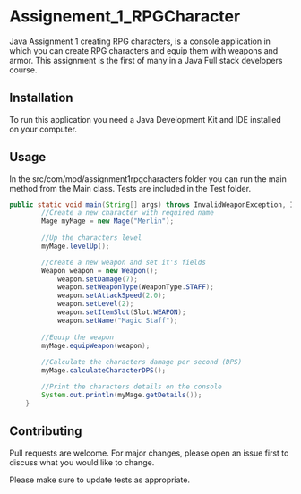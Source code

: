 # Assignement_1_RPGCharacter
Java Assignment 1 creating RPG characters, is a console application in which you can create RPG characters and equip them with weapons and armor. 
This assignment is the first of many in a Java Full stack developers course.

## Installation
To run this application you need a Java Development Kit and IDE installed on your computer. 

## Usage
In the src/com/mod/assignment1rpgcharacters folder you can run the main method from the Main class.
Tests are included in the Test folder.

```Java
public static void main(String[] args) throws InvalidWeaponException, InvalidArmorException {
        //Create a new character with required name
        Mage myMage = new Mage("Merlin");
        
        //Up the characters level
        myMage.levelUp();

        //create a new weapon and set it's fields
        Weapon weapon = new Weapon();
            weapon.setDamage(7);
            weapon.setWeaponType(WeaponType.STAFF);
            weapon.setAttackSpeed(2.0);
            weapon.setLevel(2);
            weapon.setItemSlot(Slot.WEAPON);
            weapon.setName("Magic Staff");
        
        //Equip the weapon    
        myMage.equipWeapon(weapon);
        
        //Calculate the characters damage per second (DPS)
        myMage.calculateCharacterDPS();

        //Print the characters details on the console
        System.out.println(myMage.getDetails());
    }
```
## Contributing
Pull requests are welcome. For major changes, please open an issue first to discuss what you would like to change.

Please make sure to update tests as appropriate.
